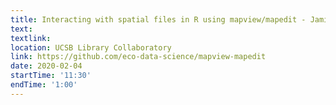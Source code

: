 ```yaml
---
title: Interacting with spatial files in R using mapview/mapedit - Jamie Montgomery
text: 
textlink: 
location: UCSB Library Collaboratory
link: https://github.com/eco-data-science/mapview-mapedit
date: 2020-02-04
startTime: '11:30'
endTime: '1:00'
---
```

